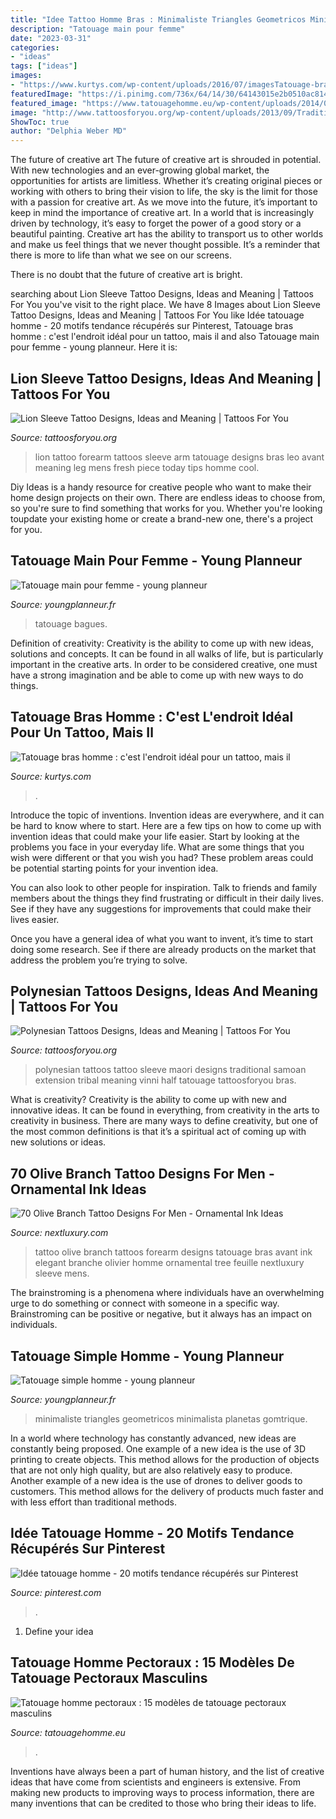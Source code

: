 ```yaml
---
title: "Idee Tattoo Homme Bras : Minimaliste Triangles Geometricos Minimalista Planetas Gomtrique"
description: "Tatouage main pour femme"
date: "2023-03-31"
categories:
- "ideas"
tags: ["ideas"]
images:
- "https://www.kurtys.com/wp-content/uploads/2016/07/imagesTatouage-bras-homme-14.jpg"
featuredImage: "https://i.pinimg.com/736x/64/14/30/64143015e2b0510ac8143c77f899d72c.jpg?b=t"
featured_image: "https://www.tatouagehomme.eu/wp-content/uploads/2014/02/tatouage-homme-pectoraux-7.jpg"
image: "http://www.tattoosforyou.org/wp-content/uploads/2013/09/Traditional-Polynesian-Tattoo-682x1024.jpg"
ShowToc: true
author: "Delphia Weber MD"
---
```



The future of creative art
The future of creative art is shrouded in potential. With new technologies and an ever-growing global market, the opportunities for artists are limitless. Whether it’s creating original pieces or working with others to bring their vision to life, the sky is the limit for those with a passion for creative art.
As we move into the future, it’s important to keep in mind the importance of creative art. In a world that is increasingly driven by technology, it’s easy to forget the power of a good story or a beautiful painting. Creative art has the ability to transport us to other worlds and make us feel things that we never thought possible. It’s a reminder that there is more to life than what we see on our screens.

There is no doubt that the future of creative art is bright.

	

		
searching about Lion Sleeve Tattoo Designs, Ideas and Meaning | Tattoos For You you've visit to the right place. We have 8 Images about Lion Sleeve Tattoo Designs, Ideas and Meaning | Tattoos For You like Idée tatouage homme - 20 motifs tendance récupérés sur Pinterest, Tatouage bras homme : c&#039;est l&#039;endroit idéal pour un tattoo, mais il and also Tatouage main pour femme - young planneur. Here it is:
		
    
## Lion Sleeve Tattoo Designs, Ideas And Meaning | Tattoos For You

<img loading=lazy src="https://www.tattoosforyou.org/wp-content/uploads/2017/05/Lion-Tattoo-Sleeve.jpg" onerror="this.onerror=null;this.src='https://tse1.mm.bing.net/th?id=OIP.dm8g8g8ErgRyPe6PKy5GiQHaJ3&amp;pid=15.1';" alt="Lion Sleeve Tattoo Designs, Ideas and Meaning | Tattoos For You">

_Source: tattoosforyou.org_

>lion tattoo forearm tattoos sleeve arm tatouage designs bras leo avant meaning leg mens fresh piece today tips homme cool. 

	

Diy Ideas is a handy resource for creative people who want to make their home design projects on their own. There are endless ideas to choose from, so you're sure to find something that works for you. Whether you're looking toupdate your existing home or create a brand-new one, there's a project for you.

    
## Tatouage Main Pour Femme - Young Planneur

<img loading=lazy src="https://youngplanneur.fr/wp-content/uploads/2018/11/tatouage-doigt-main-henneCC81-mandalas-bagues-chaines-swag-1.jpg" onerror="this.onerror=null;this.src='https://tse4.mm.bing.net/th?id=OIP.Vt8ZuL9-dQmj3qGcz5wgWAHaHR&amp;pid=15.1';" alt="Tatouage main pour femme - young planneur">

_Source: youngplanneur.fr_

>tatouage bagues. 

	

Definition of creativity:
Creativity is the ability to come up with new ideas, solutions and concepts. It can be found in all walks of life, but is particularly important in the creative arts. In order to be considered creative, one must have a strong imagination and be able to come up with new ways to do things.

    
## Tatouage Bras Homme : C&#039;est L&#039;endroit Idéal Pour Un Tattoo, Mais Il

<img loading=lazy src="https://www.kurtys.com/wp-content/uploads/2016/07/imagesTatouage-bras-homme-14.jpg" onerror="this.onerror=null;this.src='https://tse4.mm.bing.net/th?id=OIP.QV9Wb_kCwX5TLLdFreukPQHaLG&amp;pid=15.1';" alt="Tatouage bras homme : c&#039;est l&#039;endroit idéal pour un tattoo, mais il">

_Source: kurtys.com_

>. 

	

Introduce the topic of inventions.
Invention ideas are everywhere, and it can be hard to know where to start. Here are a few tips on how to come up with invention ideas that could make your life easier.
Start by looking at the problems you face in your everyday life. What are some things that you wish were different or that you wish you had? These problem areas could be potential starting points for your invention idea.

You can also look to other people for inspiration. Talk to friends and family members about the things they find frustrating or difficult in their daily lives. See if they have any suggestions for improvements that could make their lives easier.

Once you have a general idea of what you want to invent, it’s time to start doing some research. See if there are already products on the market that address the problem you’re trying to solve.

    
## Polynesian Tattoos Designs, Ideas And Meaning | Tattoos For You

<img loading=lazy src="http://www.tattoosforyou.org/wp-content/uploads/2013/09/Traditional-Polynesian-Tattoo-682x1024.jpg" onerror="this.onerror=null;this.src='https://tse2.mm.bing.net/th?id=OIP.YEUqi8d1EH3KZeAmGC5nvQHaLH&amp;pid=15.1';" alt="Polynesian Tattoos Designs, Ideas and Meaning | Tattoos For You">

_Source: tattoosforyou.org_

>polynesian tattoos tattoo sleeve maori designs traditional samoan extension tribal meaning vinni half tatouage tattoosforyou bras. 

	

What is creativity?
Creativity is the ability to come up with new and innovative ideas. It can be found in everything, from creativity in the arts to creativity in business. There are many ways to define creativity, but one of the most common definitions is that it’s a spiritual act of coming up with new solutions or ideas.

    
## 70 Olive Branch Tattoo Designs For Men - Ornamental Ink Ideas

<img loading=lazy src="http://nextluxury.com/wp-content/uploads/detailed-olive-branch-woodcut-mens-forearm-tattoo.jpg" onerror="this.onerror=null;this.src='https://tse3.mm.bing.net/th?id=OIP.pdL8Pm1_Qux8d_IfPzwnXQHaHa&amp;pid=15.1';" alt="70 Olive Branch Tattoo Designs For Men - Ornamental Ink Ideas">

_Source: nextluxury.com_

>tattoo olive branch tattoos forearm designs tatouage bras avant ink elegant branche olivier homme ornamental tree feuille nextluxury sleeve mens. 

	

The brainstroming is a phenomena where individuals have an overwhelming urge to do something or connect with someone in a specific way. Brainstroming can be positive or negative, but it always has an impact on individuals.

    
## Tatouage Simple Homme - Young Planneur

<img loading=lazy src="https://youngplanneur.fr/wp-content/uploads/2018/11/5afe0a26e64f2a43144b3843c44afe5c.jpg" onerror="this.onerror=null;this.src='https://tse3.mm.bing.net/th?id=OIP.PLAAoJr01N43GiJMQq-VMAHaJ5&amp;pid=15.1';" alt="Tatouage simple homme - young planneur">

_Source: youngplanneur.fr_

>minimaliste triangles geometricos minimalista planetas gomtrique. 

	

In a world where technology has constantly advanced, new ideas are constantly being proposed. One example of a new idea is the use of 3D printing to create objects. This method allows for the production of objects that are not only high quality, but are also relatively easy to produce. Another example of a new idea is the use of drones to deliver goods to customers. This method allows for the delivery of products much faster and with less effort than traditional methods.

    
## Idée Tatouage Homme - 20 Motifs Tendance Récupérés Sur Pinterest

<img loading=lazy src="https://i.pinimg.com/736x/64/14/30/64143015e2b0510ac8143c77f899d72c.jpg?b=t" onerror="this.onerror=null;this.src='https://tse4.mm.bing.net/th?id=OIP.kXFIzgnfFS5uQ92wCLMWzQHaM4&amp;pid=15.1';" alt="Idée tatouage homme - 20 motifs tendance récupérés sur Pinterest">

_Source: pinterest.com_

>. 

	

1. Define your idea

    
## Tatouage Homme Pectoraux : 15 Modèles De Tatouage Pectoraux Masculins

<img loading=lazy src="https://www.tatouagehomme.eu/wp-content/uploads/2014/02/tatouage-homme-pectoraux-7.jpg" onerror="this.onerror=null;this.src='https://tse1.mm.bing.net/th?id=OIP.10oKB2EWi2usw0_Y0qnt9QHaHa&amp;pid=15.1';" alt="Tatouage homme pectoraux : 15 modèles de tatouage pectoraux masculins">

_Source: tatouagehomme.eu_

>. 

	

Inventions have always been a part of human history, and the list of creative ideas that have come from scientists and engineers is extensive. From making new products to improving ways to process information, there are many inventions that can be credited to those who bring their ideas to life.

